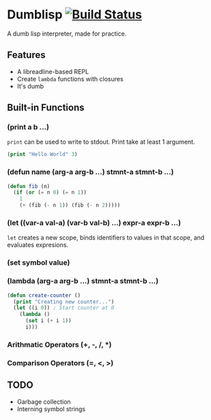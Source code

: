 # Dumblisp [![Build Status](https://travis-ci.org/rameshvarun/dumblisp.svg)](https://travis-ci.org/rameshvarun/dumblisp)

A dumb lisp interpreter, made for practice.

## Features
- A libreadline-based REPL
- Create `lambda` functions with closures
- It's dumb

## Built-in Functions
### (print a b ...)
`print` can be used to write to stdout. Print take at least 1 argument.
```lisp
(print "Hello World" 3)
```

### (defun name (arg-a arg-b ...) stmnt-a stmnt-b ...)
```lisp
(defun fib (n)
  (if (or (= n 0) (= n 1))
    1
    (+ (fib (- n 1)) (fib (- n 2)))))
```

### (let ((var-a val-a) (var-b val-b) ...) expr-a expr-b ...)
`let` creates a new scope, binds identifiers to values in that scope, and evaluates expresions.

### (set symbol value)

### (lambda (arg-a arg-b ...) stmnt-a stmnt-b ...)
```lisp
(defun create-counter ()
  (print "Creating new counter...")
  (let ((i 0)) ; Start counter at 0
    (lambda ()
      (set i (+ i 1))
      i)))
```

### Arithmatic Operators (+, -, /, *)

### Comparison Operators (=, <, >)

## TODO
- Garbage collection
- Interning symbol strings
